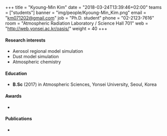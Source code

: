 +++
title = "Kyoung-Min Kim"
date = "2018-03-24T13:39:46+02:00"
teams = ["students"]
banner = "img/people/Kyoung-Min_Kim.png"
email = "km071202@gmail.com"
job = "Ph.D. student"
phone = "02-2123-7616"
room = "Atmospheric Radiation Laboratory / Science Hall 701"
web = "http://web.yonsei.ac.kr/oasis/"
weight = 40
+++

#### Research interests
+ Aerosol regional model simulation
+ Dust model simulation
+ Atmospheric chemistry

#### Education
+ **B.Sc** (2017) in Atmospheric Sciences, Yonsei University, Seoul, Korea

#### Awards
 +

#### Publications
+
